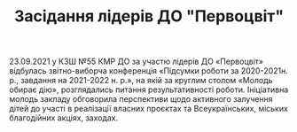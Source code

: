 ﻿---
title: Засідання лідерів ДО "Первоцвіт"
---

23.09.2021 у КЗШ №55 КМР ДО за участю лідерів ДО «Первоцвіт» відбулась звітно-виборча конференція «Підсумки роботи за 2020-2021н. р., завдання на 2021-2022 н. р.», на якій за круглим столом «Молодь обирає дію», розглядались питання результативності роботи. Ініціативна молодь закладу обговорила перспективи щодо активного залучення дітей до участі в реалізації власних проєктах та Всеукраїнських, міських благодійних акціях, заходах.

<youtube id="Sm-ND907u9w"></youtube>
